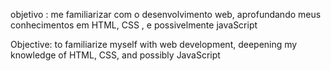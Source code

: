 objetivo : me familiarizar com o desenvolvimento web, aprofundando meus conhecimentos em HTML, CSS , e possivelmente javaScript

Objective: to familiarize myself with web development, deepening my knowledge of HTML, CSS, and possibly JavaScript
  
